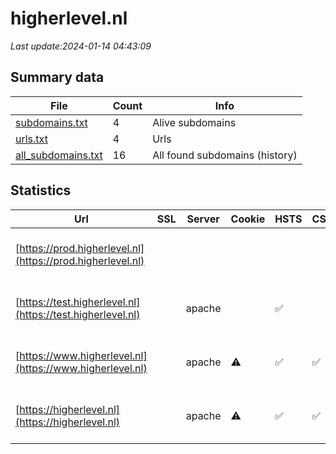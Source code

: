 # higherlevel.nl
*Last update:2024-01-14 04:43:09*
## Summary data
| File       | Count | Info |
|------------|-------|------|
|[subdomains.txt](/data/higherlevel/subdomains.txt)|4|Alive subdomains|
|[urls.txt](/data/higherlevel/urls.txt)|4|Urls|
|[all_subdomains.txt](/data/higherlevel/all_subdomains.txt)|16|All found subdomains (history)|
## Statistics
| Url | SSL | Server | Cookie | HSTS | CSP | XFO | XXP | RP | Tech |
|------------|-------|------|------|------|------|------|------|------|------|
|[https://prod.higherlevel.nl](https://prod.higherlevel.nl)| | | | | | | |:white_check_mark: |Apache HTTP Server H...|
|[https://test.higherlevel.nl](https://test.higherlevel.nl)| |apache| |:white_check_mark: | |:white_check_mark: |:white_check_mark: |:white_check_mark: |Apache HTTP Server B...|
|[https://www.higherlevel.nl](https://www.higherlevel.nl)| |apache|:warning: |:white_check_mark: |:white_check_mark: |:white_check_mark: |:white_check_mark: |Apache HTTP Server G...|
|[https://higherlevel.nl](https://higherlevel.nl)| |apache|:warning: |:white_check_mark: |:white_check_mark: |:white_check_mark: |:white_check_mark: |Apache HTTP Server H...|